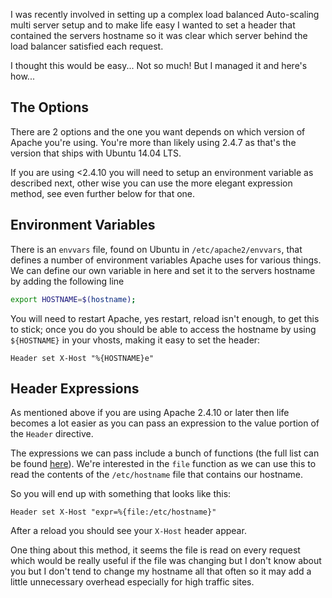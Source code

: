 I was recently involved in setting up a complex load balanced Auto-scaling multi server setup and to make life easy I wanted to set a header that contained the servers hostname so it was clear which server behind the load balancer satisfied each request.

I thought this would be easy... Not so much! But I managed it and here's how... 

<!-- more -->

## The Options

There are 2 options and the one you want depends on which version of Apache you're using. You're more than likely using 2.4.7 as that's the version that ships with Ubuntu 14.04 LTS.

If you are using <2.4.10 you will need to setup an environment variable as described next, other wise you can use the more elegant expression method, see even further below for that one.

## Environment Variables

There is an `envvars` file, found on Ubuntu in `/etc/apache2/envvars`, that defines a number of environment variables Apache uses for various things. We can define our own variable in here and set it to the servers hostname by adding the following line

```bash
export HOSTNAME=$(hostname);
```

You will need to restart Apache, yes restart, reload isn't enough, to get this to stick; once you do you should be able to access the hostname by using `${HOSTNAME}` in your vhosts, making it easy to set the header:

```
Header set X-Host "%{HOSTNAME}e"
```

## Header Expressions

As mentioned above if you are using Apache 2.4.10 or later then life becomes a lot easier as you can pass an expression to the value portion of the `Header` directive.

The expressions we can pass include a bunch of functions (the full list can be found [here](https://httpd.apache.org/docs/2.4/expr.html#functions)). We're interested in the `file` function as we can use this to read the contents of the `/etc/hostname` file that contains our hostname.

So you will end up with something that looks like this:

```
Header set X-Host "expr=%{file:/etc/hostname}"
```

After a reload you should see your `X-Host` header appear.

One thing about this method, it seems the file is read on every request which would be really useful if the file was changing but I don't know about you but I don't tend to change my hostname all that often so it may add a little unnecessary overhead especially for high traffic sites.


